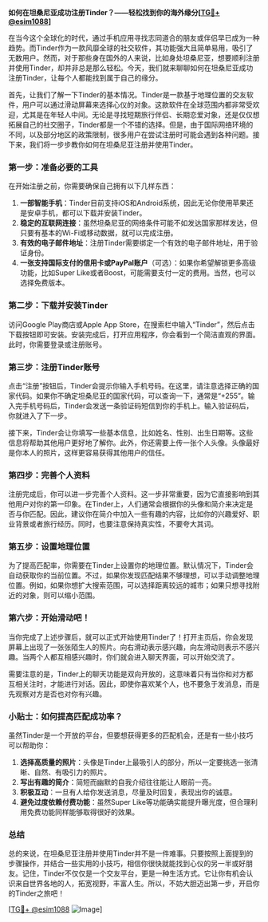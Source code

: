 **如何在坦桑尼亚成功注册Tinder？——轻松找到你的海外缘分[[TG💪+ @esim1088](https://t.me/s/esim1088)]**

在当今这个全球化的时代，通过手机应用寻找志同道合的朋友或伴侣早已成为一种趋势。而Tinder作为一款风靡全球的社交软件，其功能强大且简单易用，吸引了无数用户。然而，对于那些身在国外的人来说，比如身处坦桑尼亚，想要顺利注册并使用Tinder，却并非总是那么轻松。今天，我们就来聊聊如何在坦桑尼亚成功注册Tinder，让每个人都能找到属于自己的缘分。

首先，让我们了解一下Tinder的基本情况。Tinder是一款基于地理位置的交友软件，用户可以通过滑动屏幕来选择心仪的对象。这款软件在全球范围内都非常受欢迎，尤其是在年轻人中间。无论是寻找短期旅行伴侣、长期恋爱对象，还是仅仅想拓展自己的社交圈子，Tinder都是一个不错的选择。但是，由于国际网络环境的不同，以及部分地区的政策限制，很多用户在尝试注册时可能会遇到各种问题。接下来，我们将一步步教你如何在坦桑尼亚注册并使用Tinder。

### 第一步：准备必要的工具

在开始注册之前，你需要确保自己拥有以下几样东西：

1. **一部智能手机**：Tinder目前支持iOS和Android系统，因此无论你使用苹果还是安卓手机，都可以下载并安装Tinder。
2. **稳定的互联网连接**：虽然坦桑尼亚的网络条件可能不如发达国家那样发达，但只要有基本的Wi-Fi或移动数据，就可以完成注册。
3. **有效的电子邮件地址**：注册Tinder需要绑定一个有效的电子邮件地址，用于验证身份。
4. **一张支持国际支付的信用卡或PayPal账户**（可选）：如果你希望解锁更多高级功能，比如Super Like或者Boost，可能需要支付一定的费用。当然，也可以选择免费版本。

### 第二步：下载并安装Tinder

访问Google Play商店或Apple App Store，在搜索栏中输入“Tinder”，然后点击下载按钮即可安装。安装完成后，打开应用程序，你会看到一个简洁直观的界面。此时，你需要登录或注册账号。

### 第三步：注册Tinder账号

点击“注册”按钮后，Tinder会提示你输入手机号码。在这里，请注意选择正确的国家代码。如果你不确定坦桑尼亚的国家代码，可以查询一下，通常是“+255”。输入完手机号码后，Tinder会发送一条验证码短信到你的手机上。输入验证码后，你就进入了下一步。

接下来，Tinder会让你填写一些基本信息，比如姓名、性别、出生日期等。这些信息将帮助其他用户更好地了解你。此外，你还需要上传一张个人头像。头像最好是你本人的照片，这样更容易获得其他用户的信任。

### 第四步：完善个人资料

注册完成后，你可以进一步完善个人资料。这一步非常重要，因为它直接影响到其他用户对你的第一印象。在Tinder上，人们通常会根据你的头像和简介来决定是否与你匹配。因此，建议你在简介中加入一些有趣的内容，比如你的兴趣爱好、职业背景或者旅行经历。同时，也要注意保持真实性，不要夸大其词。

### 第五步：设置地理位置

为了提高匹配率，你需要在Tinder上设置你的地理位置。默认情况下，Tinder会自动获取你的当前位置。不过，如果你发现匹配结果不够理想，可以手动调整地理位置。例如，如果你想扩大搜索范围，可以选择距离较远的城市；如果只想寻找附近的对象，则可以缩小范围。

### 第六步：开始滑动吧！

当你完成了上述步骤后，就可以正式开始使用Tinder了！打开主页后，你会发现屏幕上出现了一张张陌生人的照片。向右滑动表示感兴趣，向左滑动则表示不感兴趣。当两个人都互相感兴趣时，你们就会进入聊天界面，可以开始交流了。

需要注意的是，Tinder上的聊天功能是双向开放的，这意味着只有当你和对方都互相关注时，才能进行对话。因此，即使你喜欢某个人，也不要急于发消息，而是先观察对方是否也对你有兴趣。

### 小贴士：如何提高匹配成功率？

虽然Tinder是一个开放的平台，但要想获得更多的匹配机会，还是有一些小技巧可以帮助你：

1. **选择高质量的照片**：头像是Tinder上最吸引人的部分，所以一定要挑选一张清晰、自然、有吸引力的照片。
2. **写出有趣的简介**：简短而幽默的自我介绍往往能让人眼前一亮。
3. **积极互动**：一旦有人给你发送消息，尽量及时回复，表现出你的诚意。
4. **避免过度依赖付费功能**：虽然Super Like等功能确实能提升曝光度，但合理利用免费功能同样能够取得很好的效果。

### 总结

总的来说，在坦桑尼亚注册并使用Tinder并不是一件难事。只要按照上面提到的步骤操作，并结合一些实用的小技巧，相信你很快就能找到心仪的另一半或好朋友。记住，Tinder不仅仅是一个交友平台，更是一种生活方式。它让你有机会认识来自世界各地的人，拓宽视野，丰富人生。所以，不妨大胆迈出第一步，开启你的Tinder之旅吧！

[[TG💪+ @esim1088](https://t.me/s/esim1088) ![Image](https://i.postimg.cc/4NQfJmqS/Snipaste-2025-05-13-00-14-12.png)]